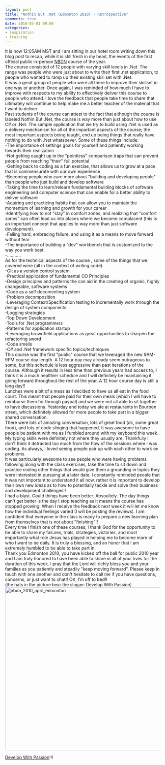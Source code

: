 ```yaml
---
layout: post
title: "Nothin But .Net (Edmonton 2010) - Retrospective"
comments: true
date: 2010-05-01 09:00
categories:
- inspiration
- training
---
```


It is now 12:05AM MST and I am sitting in our hotel room writing down this blog post to recap, while it is still fresh in my head, the events of the first official public in-person [NBDN](http://www.developwithpassion.com/training.oo) course of the year.   
The course consisted of 12 people with varying skill levels in .Net. The range was people who were just about to write their first .net application, to people who wanted to ramp up their existing skill set with .Net.   
It was a great group of people who were all there to improve their skillset in one way or another. Once again, I was reminded of how much I have to improve with respects to my ability to effectively deliver this course to people who attend. I love the feedback that people take time to share that ultimately will continue to help make me a better teacher of the material that I want to deliver.   
Past students of the course can attest to the fact that although the course is labeled Nothin But .Net, the course is way more than just about how to use C# or .Net. The sample application that we try to build using .Net is used as a delivery mechanism for all of the important aspects of the course; the most important aspects being taught, end up being things that really have nothing to do with .Net whatsoever. Some of these things include:   
-The importance of settings goals for yourself and patiently working towards their realization   
-Not getting caught up in the "pointless" comparison traps that can prevent people from reaching "their" full potential    
-Getting back to coding as a fun exercise, that allows us to grow at a pace that is commensurate with our own experience    
-Becoming people who care more about "building and developing people" than people who just build and develop software    
-Taking the time to learn/relearn fundamental building blocks of software engineering and computer science that can enable for a better ability to deliver software    
-Aquiring and practicing habits that can allow you to maintain the momentum of learning and growth for your career    
-Identifying how to not "stay" in comfort zones, and realizing that "comfort zones" can often lead us into places where we become complacent (this is an important concept that applies to way more than just software development).    
-Failing hard, embracing failure, and using it as a means to move forward without fear    
-The importance of building a "dev" workbench that is customized to the way you work best    
-...........   
As for the technical aspects of the course , some of the things that we covered were (all in the context of writing code):   
-Git as a version control system   
-Practical application of fundamental OO Principles    
-Design principles and patterns the can aid in the creating of organic, highly changeable, software systems    
-Code as a self documenting system    
-Problem decomposition    
-Leveraging Context/Specification testing to incrementally work through the design of system components    
-Logging strategies    
-Top Down Development    
-Tools for .Net programmers    
-Patterns for application startup    
-Leveraging brownfield applications as great opportunities to sharpen the refactoring sword    
-Code smells    
-C# and .Net framework specific topics/techniques   
This course was the first "public" course that we leveraged the new 9AM-9PM course day length. A 12 hour day may already seem outrageous to some, but this schedule is less aggressive than past iterations of the course. Although it results in less time than previous years had access to, I think it is a much healthier schedule and I will definitely be maintaining it going forward throughout the rest of the year. A 12 hour course day is still a long day!!   
Lunches were a bit of a mess as I decided to have us all eat in the food court. This meant that people paid for their own meals (which I will have to reimburse them for through paypal) and we were not all able to sit together to have discussions. Yesterday and today we ate at restaurants in Bourbon street, which definitely allowed for more people to take part in a bigger shared conversation.   
There were lots of amazing conversation, lots of great food (ok, some great food), and lots of code slinging that happened. It was awesome to have people be patient with me as I fumbled around with my keyboard this week. My typing skills were definitely not where they usually are. Thankfully I don't think it detracted too much from the flow of the sessions where I was coding. As always, I loved seeing people pair up with each other to work on problems.   
It was particularly awesome to see people who were having problems following along with the class exercises, take the time to sit down and practice coding other things that would give them a grounding in topics they were interested in pursuing at a later date. I constantly reminded people that it was not important to understand it all now, rather it is important to develop their own new ideas as to how to potentially tackle and solve their business and development challenges!!   
I had a blast. Could things have been better. Absoultely. The day things can't get better is the day I stop teaching as it means the course has stopped growing. When I receive the feedback next week it will let me know how the individual feelings varied (I will be posting the reviews). I am confident that everyone in the class is ready to prepare a new learning plan from themselves that is not about "finishing"!!   
Every time I finish one of these courses, I thank God for the opportunity to be able to share my failures, trials, strategies, victories, and most importantly what role Jesus has played in helping me to become more of who I want to be daily. It is truly a blessing, and an honor that I am extremely humbled to be able to take part in.   
Thank you Edmonton 2010, you have kicked off the ball for public 2010 year and I am truly honored to have been able to share in all of your lives for the duration of this week. I pray that the Lord will richly bless you and your families as you patiently and steadily "keep moving forward". Please keep in touch with one another and don't hesitate to call me if you have questions, concerns, or just want to chat!! OK, I’m off to bed!!  
(the hats in the picture bear the slogan: Develop With Passion)  
<a href="{{ site.cdn_root }}binary/WindowsLiveWriter/NothinBut.NetEdmonton2010Retrospective_1975/nbdn_2010_april_edmonton_2.jpg" rel="lightbox"><img style="border-bottom: 0px; border-left: 0px; display: inline; border-top: 0px; border-right: 0px" title="nbdn_2010_april_edmonton" border="0" alt="nbdn_2010_april_edmonton" src="{{ site.cdn_root }}binary/WindowsLiveWriter/NothinBut.NetEdmonton2010Retrospective_1975/nbdn_2010_april_edmonton_thumb.jpg" width="1028" height="530" /></a>   
  
[Develop With Passion](http://www.developwithpassion.com)!!! 




